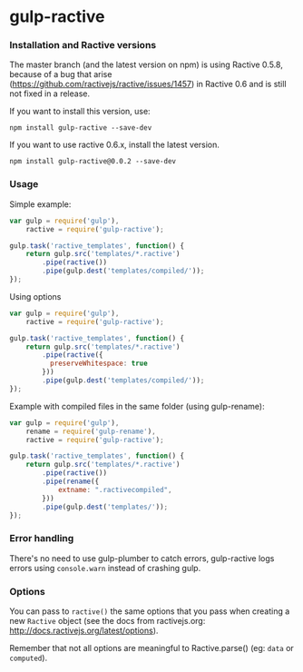 gulp-ractive
============

### Installation and Ractive versions

The master branch (and the latest version on npm) is using Ractive 0.5.8, because of a bug that arise (https://github.com/ractivejs/ractive/issues/1457) in Ractive 0.6 and is still not fixed in a release.

If you want to install this version, use:

```
npm install gulp-ractive --save-dev
```

If you want to use ractive 0.6.x, install the latest version.

```
npm install gulp-ractive@0.0.2 --save-dev
```


### Usage

Simple example:

```javascript
var gulp = require('gulp'),
	ractive = require('gulp-ractive');

gulp.task('ractive_templates', function() {
	return gulp.src('templates/*.ractive')
		.pipe(ractive())
		.pipe(gulp.dest('templates/compiled/'));
});
```

Using options

```javascript
var gulp = require('gulp'),
	ractive = require('gulp-ractive');

gulp.task('ractive_templates', function() {
	return gulp.src('templates/*.ractive')
		.pipe(ractive({
		  preserveWhitespace: true
		}))
		.pipe(gulp.dest('templates/compiled/'));
});
```

Example with compiled files in the same folder (using gulp-rename):

```javascript
var gulp = require('gulp'),
	rename = require('gulp-rename'),
	ractive = require('gulp-ractive');

gulp.task('ractive_templates', function() {
	return gulp.src('templates/*.ractive')
		.pipe(ractive())
		.pipe(rename({
			extname: ".ractivecompiled",
		}))
		.pipe(gulp.dest('templates/'));
});
```

### Error handling

There's no need to use gulp-plumber to catch errors, gulp-ractive logs errors using `console.warn` instead of crashing gulp.

### Options

You can pass to `ractive()` the same options that you pass when creating a new `Ractive` object (see the docs from ractivejs.org: http://docs.ractivejs.org/latest/options).

Remember that not all options are meaningful to Ractive.parse() (eg: `data` or `computed`).

